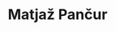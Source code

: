 ---
SICRIS: Assist. Matjaž Pančur, PhD
draft: false
fixName: matjaž_pančur
lab: Computer Communications Laboratory
labPos: Laboratory Member
location: R3.72 - Laboratorij LRK
mailInfo: matjaz.pancur@fri.uni-lj.si
officeHours: null
profName: Assist. Matjaž Pančur, PhD
profTitle: Assistant
telephoneInfo: null
title: Matjaž Pančur
---